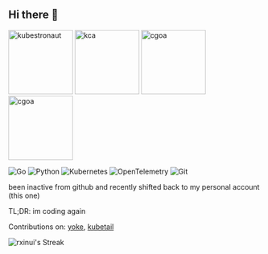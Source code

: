 ## Hi there 👋

<img src="https://images.credly.com/size/110x110/images/cd6c6449-6814-4613-a2d3-13cf4ac5be4f/image.png" alt="kubestronaut" width="128" > <img src="https://images.credly.com/size/340x340/images/2592935a-d8fa-405d-b40a-711a75454fc2/image.png" alt="kca" width="128" /> <img src="https://images.credly.com/size/340x340/images/7219d055-4e97-439c-b244-8fbe885fa06b/image.png" alt="cgoa" width="128" /> <img src="https://images.credly.com/size/340x340/images/12624f9e-6b4a-43f0-b7a2-afb2c6cf8059/image.png" alt="cgoa" width="128" />

![Go](https://img.shields.io/badge/go-%2300ADD8.svg?style=for-the-badge&logo=go&logoColor=white)
![Python](https://img.shields.io/badge/python-3670A0?style=for-the-badge&logo=python&logoColor=ffdd54)
![Kubernetes](https://img.shields.io/badge/kubernetes-%23326ce5.svg?style=for-the-badge&logo=kubernetes&logoColor=white)
![OpenTelemetry](https://img.shields.io/badge/OpenTelemetry-FFFFFF?&style=for-the-badge&logo=opentelemetry&logoColor=black)
![Git](https://img.shields.io/badge/git-%23F05033.svg?style=for-the-badge&logo=git&logoColor=white)

been inactive from github and recently shifted back to my personal account (this one)

TL;DR: im coding again

Contributions on: [yoke](https://github.com/yokecd/yoke), [kubetail](https://github.com/kubetail-org/kubetail)

![rxinui's Streak](https://github-readme-streak-stats.herokuapp.com/?user=rxinui&theme=graywhite&hide_border=true)

<!--
**rxinui/rxinui** is a ✨ _special_ ✨ repository because its `README.md` (this file) appears on your GitHub profile.

Here are some ideas to get you started:

- 🔭 I’m currently working on ...
- 🌱 I’m currently learning ...
- 👯 I’m looking to collaborate on ...
- 🤔 I’m looking for help with ...
- 💬 Ask me about ...
- 📫 How to reach me: ...
- 😄 Pronouns: ...
- ⚡ Fun fact: ...
-->
